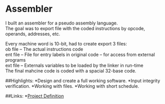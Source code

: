 # Assembler


I built an assembler for a pseudo assembly language.  
The goal was to export file with the coded instructions by opcode, operands, addresses, etc.

Every machine word is 10-bit, had to create export 3 files:  
ob file – The actual instructions code  
ent file – File for entry labels in original code – for access from external programs  
ext file – Externals variables to be loaded by the linker in run-time  
The final mahcine code is coded with a spacial 32-base code.  

##Highlights:
*Design and create a full working software.
*Input integrity verification.
*Working with files.
*Working with short schedule.

##Links:
*[Project Definition](../project_definition.pdf)